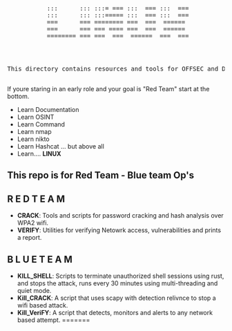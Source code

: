 

<div align="center">
    <pre>
 :::      ::: :::= === :::  === :::  ===
 :::      ::: :::===== :::  === :::  ===
 ===      === ======== ===  ===  ====== 
 ===      === === ==== ===  ===  ====== 
 ======== === ===  ===  ======  ===  ===
<pre> </pre>
This directory contains resources and tools for OFFSEC and DEFSEC operations in Linux environments. 

</div>

If youre staring in an early role and your goal is "Red Team" start at the bottom.

- Learn Documentation 
- Learn OSINT
- Learn Command
- Learn nmap
- Learn nikto
- Learn Hashcat
... but above all
- Learn.... **LINUX**

## This repo is for Red Team - Blue team Op's

## R  E  D    T  E  A  M
- **CRACK**: Tools and scripts for password cracking and hash analysis over WPA2 wifi.
- **VERIFY**: Utilities for verifying Netowrk access, vulnerabilities and prints a report.

## B  L  U  E    T  E  A  M
- **KILL_SHELL**: Scripts to terminate unauthorized shell sessions using rust, and stops the attack, runs every 30 minutes using multi-threading and quiet mode. 
- **Kill_CRACK**: A script that uses scapy with detection relivnce to stop a wifi based attack.
- **Kill_VeriFY**: A script that detects, monitors and alerts to any network based attempt.
=======
